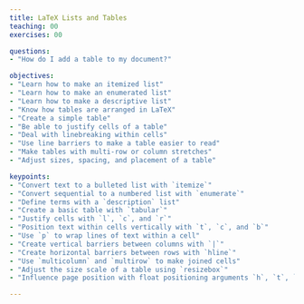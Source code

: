 ```yaml
---
title: LaTeX Lists and Tables
teaching: 00
exercises: 00

questions:
- "How do I add a table to my document?"

objectives:
- "Learn how to make an itemized list"
- "Learn how to make an enumerated list"
- "Learn how to make a descriptive list"
- "Know how tables are arranged in LaTeX"
- "Create a simple table"
- "Be able to justify cells of a table"
- "Deal with linebreaking within cells"
- "Use line barriers to make a table easier to read"
- "Make tables with multi-row or column stretches"
- "Adjust sizes, spacing, and placement of a table"

keypoints:
- "Convert text to a bulleted list with `itemize`"
- "Convert sequential to a numbered list with `enumerate`"
- "Define terms with a `description` list"
- "Create a basic table with `tabular`"
- "Justify cells with `l`, `c`, and `r`"
- "Position text within cells vertically with `t`, `c`, and `b`"
- "Use `p` to wrap lines of text within a cell"
- "Create vertical barriers between columns with `|`"
- "Create horizontal barriers between rows with `hline`"
- "Use `multicolumn` and `multirow` to make joined cells"
- "Adjust the size scale of a table using `resizebox`"
- "Influence page position with float positioning arguments `h`, `t`, `b`, and `p`"

---
```

